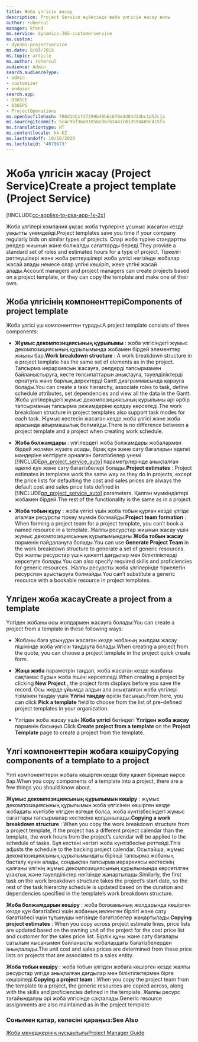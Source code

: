 ```yaml
---
title: Жоба үлгісін жасау
description: Project Service жүйесінде жоба үлгісін жасау жолы
author: ruhercul
manager: kfend
ms.service: dynamics-365-customerservice
ms.custom:
- dyn365-projectservice
ms.date: 8/03/2018
ms.topic: article
ms.author: ruhercul
audience: Admin
search.audienceType:
- admin
- customizer
- enduser
search.app:
- D365CE
- D365PS
- ProjectOperations
ms.openlocfilehash: 700d1bb1fd7299b49b6c6f8e4d84d14bc1d52c1a
ms.sourcegitcommit: 5c4c9bf3ba018562d6cb3443c01d550489c415fa
ms.translationtype: HT
ms.contentlocale: kk-KZ
ms.lasthandoff: 10/16/2020
ms.locfileid: "4079673"
---
```

# <a name="create-a-project-template-project-service"></a><span data-ttu-id="ef2c4-103">Жоба үлгісін жасау (Project Service)</span><span class="sxs-lookup"><span data-stu-id="ef2c4-103">Create a project template (Project Service)</span></span>

[!INCLUDE[cc-applies-to-psa-app-1x-2x](../includes/cc-applies-to-psa-app-1x-2x.md)]

<span data-ttu-id="ef2c4-104">Жоба үлгілері компания ұқсас жоба түрлеріне ұсыныс жасаған кезде уақытты үнемдейді.</span><span class="sxs-lookup"><span data-stu-id="ef2c4-104">Project templates save you time if your company regularly bids on similar types of projects.</span></span> <span data-ttu-id="ef2c4-105">Олар жоба түріне стандартты рөлдер жиынын және болжалды сағаттарды береді.</span><span class="sxs-lookup"><span data-stu-id="ef2c4-105">They provide a standard set of roles and estimated hours for a type of project.</span></span> <span data-ttu-id="ef2c4-106">Тіркелгі реттеушілері және жоба реттеушілері жоба үлгісі негізінде жобалар жасай алады немесе олар үлгіні көшіріп, жеке үлгіні жасай алады.</span><span class="sxs-lookup"><span data-stu-id="ef2c4-106">Account managers and project managers can create projects based on a project template, or they can copy the template and make one of their own.</span></span>  
  
## <a name="components-of-project-template"></a><span data-ttu-id="ef2c4-107">Жоба үлгісінің компоненттері</span><span class="sxs-lookup"><span data-stu-id="ef2c4-107">Components of project template</span></span>
 <span data-ttu-id="ef2c4-108">Жоба үлгісі үш компоненттен тұрады:</span><span class="sxs-lookup"><span data-stu-id="ef2c4-108">A project template consists of three components:</span></span>  
  
- <span data-ttu-id="ef2c4-109">**Жұмыс декомпозициясының құрылымы** : жоба үлгісіндегі жұмыс декомпозициясының құрылымында жобамен бірдей элементтер жиыны бар.</span><span class="sxs-lookup"><span data-stu-id="ef2c4-109">**Work breakdown structure** : A work breakdown structure in a project template has the same set of elements as in the project.</span></span> <span data-ttu-id="ef2c4-110">Тапсырма иерархиясын жасауға, рөлдерді тапсырмамен байланыстыруға, кесте төлсипаттарын анықтауға, тәуелділіктерді орнатуға және барлық деректерді Gantt диаграммасында қарауға болады.</span><span class="sxs-lookup"><span data-stu-id="ef2c4-110">You can create a task hierarchy, associate roles to task, define schedule attributes, set dependencies and view all the data in the Gantt.</span></span> <span data-ttu-id="ef2c4-111">Жоба үлгілеріндегі жұмыс декомпозициясының құрылымы әрі әрбір тапсырманың тапсырма режимдеріне қолдау көрсетеді.</span><span class="sxs-lookup"><span data-stu-id="ef2c4-111">The work breakdown structure in project templates also support task modes for each task.</span></span> <span data-ttu-id="ef2c4-112">Жұмыс кестесін жасаған кезде жоба үлгісі және жоба арасында айырмашылық болмайды.</span><span class="sxs-lookup"><span data-stu-id="ef2c4-112">There is no difference between a project template and a project when creating work schedule.</span></span>  
  
- <span data-ttu-id="ef2c4-113">**Жоба болжамдары** : үлгілердегі жоба болжамдары жобалармен бірдей жолмен жүзеге асады, бірақ құн және сату бағаларын әдепкі мәндеріне келтіруге арналған бағатізбелер үнемі [!INCLUDE[pn_project_service_auto](../includes/pn-project-service-auto.md)] параметрлерінде анықталған әдепкі құн және сату бағатізбелері болады.</span><span class="sxs-lookup"><span data-stu-id="ef2c4-113">**Project estimates** : Project estimates in templates work the same way as they do in projects, except the price lists for defaulting the cost and sales prices are always the default cost and sales price lists defined in [!INCLUDE[pn_project_service_auto](../includes/pn-project-service-auto.md)] parameters.</span></span> <span data-ttu-id="ef2c4-114">Қалған мүмкіндіктері жобамен бірдей.</span><span class="sxs-lookup"><span data-stu-id="ef2c4-114">The rest of the functionality is the same as in a project.</span></span>  
  
- <span data-ttu-id="ef2c4-115">**Жоба тобын құру** : жоба үлгісі үшін жоба тобын құрған кезде үлгіде аталған ресурсты тіркеу мүмкін болмайды.</span><span class="sxs-lookup"><span data-stu-id="ef2c4-115">**Project team formation** : When forming a project team for a project template, you can’t book a named resource in a template.</span></span> <span data-ttu-id="ef2c4-116">Жалпы ресурстар жиынын жасау үшін жұмыс декомпозициясының құрылымындағы **Жоба тобын жасау** пәрменін пайдалануға болады.</span><span class="sxs-lookup"><span data-stu-id="ef2c4-116">You can use **Generate Project Team** in the work breakdown structure to generate a set of generic resources.</span></span> <span data-ttu-id="ef2c4-117">Әрі жалпы ресурстар үшін қажетті дағдылар мен біліктіліктерді көрсетуге болады.</span><span class="sxs-lookup"><span data-stu-id="ef2c4-117">You can also specify required skills and proficiencies for generic resources.</span></span> <span data-ttu-id="ef2c4-118">Жалпы ресурсты жоба үлгілерінде тіркелетін ресурспен ауыстыруға болмайды.</span><span class="sxs-lookup"><span data-stu-id="ef2c4-118">You can’t substitute a generic resource with a bookable resource in project templates.</span></span>  
  
## <a name="create-a-project-from-a-template"></a><span data-ttu-id="ef2c4-119">Үлгіден жоба жасау</span><span class="sxs-lookup"><span data-stu-id="ef2c4-119">Create a project from a template</span></span>  
 <span data-ttu-id="ef2c4-120">Үлгіден жобаны осы жолдармен жасауға болады:</span><span class="sxs-lookup"><span data-stu-id="ef2c4-120">You can create a project from a template in these following ways:</span></span>  
  
-   <span data-ttu-id="ef2c4-121">Жобаны баға ұсынудан жасаған кезде жобаның жылдам жасау пішінінде жоба үлгісін таңдауға болады.</span><span class="sxs-lookup"><span data-stu-id="ef2c4-121">When creating a project from the quote, you can choose a project template in the project quick create form.</span></span>  
  
-   <span data-ttu-id="ef2c4-122">**Жаңа жоба** параметрін таңдап, жоба жасаған кезде жазбаны сақтамас бұрын жоба пішіні көрсетіледі.</span><span class="sxs-lookup"><span data-stu-id="ef2c4-122">When creating a project by clicking **New Project** , the project form displays before you save the record.</span></span> <span data-ttu-id="ef2c4-123">Осы жерде ұйымда алдын ала анықталған жоба үлгілері тізімінен таңдау үшін **Үлгіні таңдау** өрісін басыңыз.</span><span class="sxs-lookup"><span data-stu-id="ef2c4-123">From here, you can click **Pick a template** field to choose from the list of pre-defined project templates in your organization.</span></span>  
  
-   <span data-ttu-id="ef2c4-124">Үлгіден жоба жасау үшін **Жоба үлгісі** бетіндегі **Үлгіден жоба жасау** пәрменін басыңыз.</span><span class="sxs-lookup"><span data-stu-id="ef2c4-124">Click **Create project from a template** on the **Project Template** page to create a project from the template.</span></span>  
  
## <a name="copying-components-of-a-template-to-a-project"></a><span data-ttu-id="ef2c4-125">Үлгі компоненттерін жобаға көшіру</span><span class="sxs-lookup"><span data-stu-id="ef2c4-125">Copying components of a template to a project</span></span>  
 <span data-ttu-id="ef2c4-126">Үлгі компоненттерін жобаға көшірген кезде білу қажет бірнеше нәрсе бар.</span><span class="sxs-lookup"><span data-stu-id="ef2c4-126">When you copy components of a template into a project, there are a few things you should know about.</span></span>  
  
 <span data-ttu-id="ef2c4-127">**Жұмыс декомпозициясының құрылымын көшіру** : жұмыс декомпозициясының құрылымын жоба үлгісінен көшірген кезде жобадағы күнтізбе үлгіден өзгеше болса, жоба күнтізбесіндегі жұмыс сағаттары тапсырмалар кестесіне қолданылады.</span><span class="sxs-lookup"><span data-stu-id="ef2c4-127">**Copying a work breakdown structure** : When you copy the work breakdown structure from a project template, if the project has a different project calendar than the template, the work hours from the project’s calendar will be applied to the schedule of tasks.</span></span> <span data-ttu-id="ef2c4-128">Бұл кестені негізгі жоба күнтізбесіне реттейді.</span><span class="sxs-lookup"><span data-stu-id="ef2c4-128">This adjusts the schedule to the backing project calendar.</span></span> <span data-ttu-id="ef2c4-129">Осылайша, жұмыс декомпозициясының құрылымындағы бірінші тапсырма жобаның басталу күнін алады, сондықтан тапсырма иерархиясы кестесінің қалғаны үлгінің жұмыс декомпозициясының құрылымында көрсетілген ұзақтық және тәуелділіктер негізінде жаңартылады.</span><span class="sxs-lookup"><span data-stu-id="ef2c4-129">Similarly, the first task on the work breakdown structure takes the project’s start date, so the rest of the task hierarchy schedule is updated based on the duration and dependencies specified in the template’s work breakdown structure.</span></span>  
  
 <span data-ttu-id="ef2c4-130">**Жоба болжамдарын көшіру** : жоба болжамының жолдарында көшірген кезде құн бағатізбесі үшін жобаның иеленген бірлігі және сату бағатізбесі үшін тұтынушы негізінде бағатізбелер жаңартылады.</span><span class="sxs-lookup"><span data-stu-id="ef2c4-130">**Copying project estimates** : When you copy across project estimate lines, price lists are updated based on the owning unit of the project for the cost price list and customer for the sales price list.</span></span> <span data-ttu-id="ef2c4-131">Бірлік құны және сату бағалары сатылым нысанымен байланысты жобалардағы бағатізбелерден анықталады.</span><span class="sxs-lookup"><span data-stu-id="ef2c4-131">The unit cost and sales prices are determined from these price lists on projects that are associated to a sales entity.</span></span>  
  
 <span data-ttu-id="ef2c4-132">**Жоба тобын көшіру** : жоба тобын үлгіден жобаға көшірген кезде жалпы ресурстар үлгіде анықталған дағдылар мен біліктіліктермен бірге көшіріледі.</span><span class="sxs-lookup"><span data-stu-id="ef2c4-132">**Copying a project team** : When you copy the project team from the template to a project, the generic resources are copied across, along with the skills and proficiencies defined in the template.</span></span> <span data-ttu-id="ef2c4-133">Жалпы ресурс тағайындалуы әрі жоба үлгісінде сақталады.</span><span class="sxs-lookup"><span data-stu-id="ef2c4-133">Generic resource assignments are also maintained as in the project template.</span></span>  
  
### <a name="see-also"></a><span data-ttu-id="ef2c4-134">Сонымен қатар, келесіні қараңыз:</span><span class="sxs-lookup"><span data-stu-id="ef2c4-134">See Also</span></span>  
 [<span data-ttu-id="ef2c4-135">Жоба менеджерінің нұсқаулығы</span><span class="sxs-lookup"><span data-stu-id="ef2c4-135">Project Manager Guide</span></span>](../psa/project-manager-guide.md)
